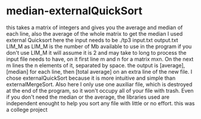 # median-externalQuickSort
this takes a matrix of integers and gives you the average and median of each line, also the average of the whole matrix
to get the median I used external Quicksort
here the input needs to be ./tp3 input.txt output.txt LIM_M as LIM_M is the number of Mb available to use in the program
if you don't use LIM_M it will assume it is 2 and may take to long to process
the input file needs to have, on it first line m and n for a matrix mxn. On the next m lines the n elements of it, separated by space.
the output is [average],[median] for each line, then [total average] on an extra line of the new file.
I chose externalQuickSort because it is more intuitive and simple than externalMergeSort. Also here I only use one auxiliar file, which is destroyed at the end of the program, so it won't occupy all of your file with trash. 
Even if you don't need the median or the average, the libraries used are independent enought to help you sort any file with little or no effort.
this was a college project
